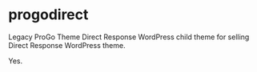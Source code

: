# progodirect
Legacy ProGo Theme Direct Response WordPress child theme for selling Direct Response WordPress theme.

Yes.

